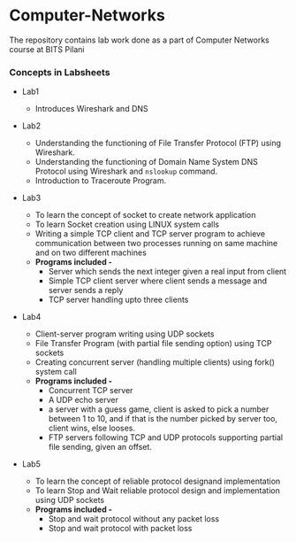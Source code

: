 # Computer-Networks
The repository contains lab work done as a part of Computer Networks course at BITS Pilani

### Concepts in Labsheets

- Lab1
    - Introduces Wireshark and DNS

- Lab2
    - Understanding the functioning of File Transfer Protocol (FTP) using Wireshark.
    - Understanding the functioning of Domain Name System DNS Protocol using Wireshark and ```nslookup``` command.
    - Introduction to Traceroute Program.

- Lab3
    - To learn the concept of socket to create network application
    - To learn Socket creation using LINUX system calls
    - Writing a simple TCP client and TCP server program to achieve communication between two processes running on same machine and on two different machines
    - **Programs included -**
        - Server which sends the next integer given a real input from client
        - Simple TCP client server where client sends a message and server sends a reply
        - TCP server handling upto three clients

- Lab4
    - Client-server program writing using UDP sockets
    - File Transfer Program (with partial file sending option) using TCP sockets
    - Creating concurrent server (handling multiple clients) using fork() system call
    - **Programs included -**
        - Concurrent TCP server
        - A UDP echo server
        - a server with a guess game, client is asked to pick a number between 1 to 10, and if that is the number picked by server too, client wins, else looses.
        - FTP servers following TCP and UDP protocols supporting partial file sending, given an offset. 

- Lab5
    - To learn the concept of reliable protocol designand implementation
    - To learn Stop and Wait reliable protocol design and implementation using UDP sockets
    - **Programs included -**
        - Stop and wait protocol without any packet loss
        - Stop and wait protocol with packet loss